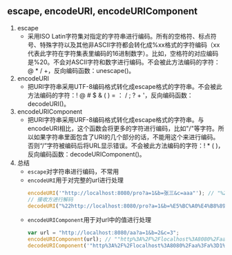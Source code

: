 ## escape, encodeURI, encodeURIComponent
1. escape
    * 采用ISO Latin字符集对指定的字符串进行编码。所有的空格符、标点符号、特殊字符以及其他非ASCII字符都会转化成%xx格式的字符编码（xx代表此字符在字符集表里编码的16进制数字）。比如，空格符的对应编码是%20。不会对ASCII字符和数字进行编码。不会被此方法编码的字符：@ * / +，反向编码函数：unescape()。
2. encodeURI
    * 把URI字符串采用UTF-8编码格式转化成escape格式的字符串。不会被此方法编码的字符：! @ # $ & ( ) = ： / ; ? + '，反向编码函数：decodeURI()。
3. encodeURIComponent
    * 把URI字符串采用URF-8编码格式转化成escape格式的字符串。与encodeURI相比，这个函数会将更多的字符进行编码，比如"/"等字符。所以如果字符串里面包含了URI的几个部分的话，不能用这个来进行编码。否则“/”字符被编码后将URL显示错误。不会被此方法编码的字符：! * ( )，反向编码函数：decodeURIComponent()。
4. 总结
    * `escape`对字符串进行编码，不常用
    * `encodeURI`用于对完整的url进行处理
        ```js
        encodeURI('"http://localhost:8080/pro?a=1&b=张三&c=aaa"'); // "%22http://localhost:8080/pro?a=1&b=%E5%BC%A0%E4%B8%89&c=aaa%22"
        // 接收方进行解码
        decodeURI("%22http://localhost:8080/pro?a=1&b=%E5%BC%A0%E4%B8%89&c=aaa%22"); // ""http://localhost:8080/pro?a=1&b=张三&c=aaa""
        ```
    * `encodeURIComponent`用于对url中的值进行处理
        ```js
        var url = "http://localhost:8080/aa?a=1&b=2&c=3";
        encodeURIComponent(url); // ""http%3A%2F%2Flocalhost%3A8080%2Faa%3Fa%3D1%26b%3D2%26c%3D3""
        decodeURIComponent('"http%3A%2F%2Flocalhost%3A8080%2Faa%3Fa%3D1%26b%3D2%26c%3D3"'); // ""http://localhost:8080/aa?a=1&b=2&c=3""
        ```
